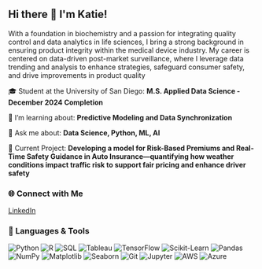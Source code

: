 ## Hi there 👋 I'm Katie! 


With a foundation in biochemistry and a passion for integrating quality control and data analytics in life sciences, I bring a strong background in ensuring product integrity within the medical device industry. My career is centered on data-driven post-market surveillance, where I leverage data trending and analysis to enhance strategies, safeguard consumer safety, and drive improvements in product quality


🎓 Student at the University of San Diego: **M.S. Applied Data Science - December 2024 Completion**

🌱 I’m learning about: **Predictive Modeling and Data Synchronization**

💬 Ask me about: **Data Science, Python, ML, AI**

🔭 Current Project: **Developing a model for Risk-Based Premiums and Real-Time Safety Guidance in Auto Insurance—quantifying how weather conditions impact traffic risk to support fair pricing and enhance driver safety**


### 🌐 Connect with Me
[LinkedIn](https://linkedin.com/in/katiemears/)

### 🔧 Languages & Tools
![Python](https://img.shields.io/badge/-Python-blue)
![R](https://img.shields.io/badge/-R-green)
![SQL](https://img.shields.io/badge/-SQL-orange)
![Tableau](https://img.shields.io/badge/-Tableau-blueviolet)
![TensorFlow](https://img.shields.io/badge/-TensorFlow-orange)
![Scikit-Learn](https://img.shields.io/badge/-Scikit--Learn-lightgrey)
![Pandas](https://img.shields.io/badge/-Pandas-blue)
![NumPy](https://img.shields.io/badge/-NumPy-lightblue)
![Matplotlib](https://img.shields.io/badge/-Matplotlib-darkgreen)
![Seaborn](https://img.shields.io/badge/-Seaborn-teal)
![Git](https://img.shields.io/badge/-Git-red)
![Jupyter](https://img.shields.io/badge/-Jupyter-F37626)
![AWS](https://img.shields.io/badge/-AWS-yellowgreen)
![Azure](https://img.shields.io/badge/-Azure-blue)
